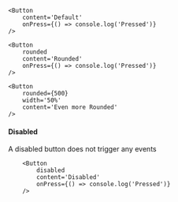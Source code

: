 ```
<Button
	content='Default'
	onPress={() => console.log('Pressed')}
/>
```

```
<Button
	rounded
	content='Rounded'
	onPress={() => console.log('Pressed')}
/>
```

```
<Button
	rounded={500}
	width='50%'
	content='Even more Rounded'
/>
```

#### Disabled
A disabled button does not trigger any events

```
	<Button
		disabled
		content='Disabled'
		onPress={() => console.log('Pressed')}
	/>
```